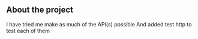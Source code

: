 ## About the project

I have tried me make as much of the API(s) possible
And added test.http to test each of them

